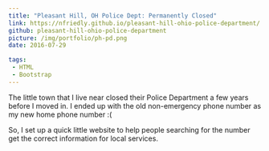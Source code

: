 ```yaml
---
title: "Pleasant Hill, OH Police Dept: Permanently Closed"
link: https://nfriedly.github.io/pleasant-hill-ohio-police-department/
github: pleasant-hill-ohio-police-department
picture: /img/portfolio/ph-pd.png
date: 2016-07-29

tags:
 - HTML
 - Bootstrap
---
```


The little town that I live near closed their Police Department a few years before I moved in.
I ended up with the old non-emergency phone number as my new home phone number :(

So, I set up a quick little website to help people searching for the number get the correct information for local services.
